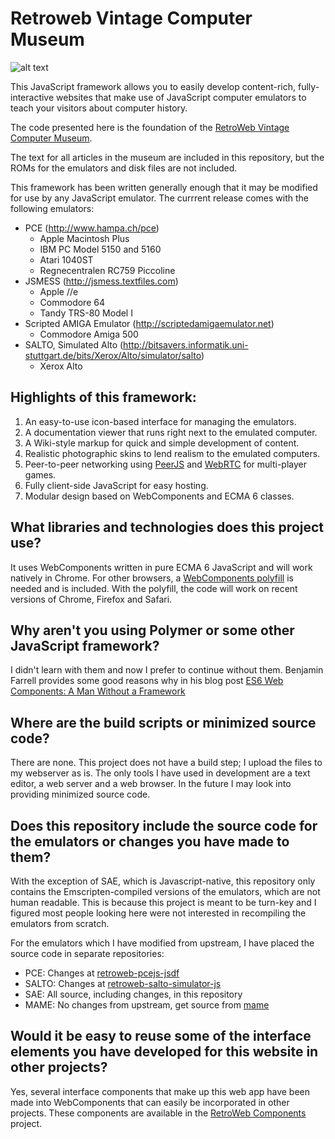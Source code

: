 
Retroweb Vintage Computer Museum
================================

![alt text][logo]

This JavaScript framework allows you to easily develop content-rich, fully-interactive
websites that make use of JavaScript computer emulators to teach your visitors about
computer history.

The code presented here is the foundation of the [RetroWeb Vintage Computer Museum](http://retroweb.maclab.org).

The text for all articles in the museum are included in this repository, but the ROMs for the
emulators and disk files are not included.

This framework has been written generally enough that it may be modified for use by any
JavaScript emulator. The currrent release comes with the following emulators:

* PCE (http://www.hampa.ch/pce)
	* Apple Macintosh Plus
	* IBM PC Model 5150 and 5160
	* Atari 1040ST
	* Regnecentralen RC759 Piccoline
* JSMESS (http://jsmess.textfiles.com)
	* Apple //e
	* Commodore 64
	* Tandy TRS-80 Model I
* Scripted AMIGA Emulator (http://scriptedamigaemulator.net)
	* Commodore Amiga 500
* SALTO, Simulated Alto (http://bitsavers.informatik.uni-stuttgart.de/bits/Xerox/Alto/simulator/salto)
	* Xerox Alto

## Highlights of this framework:

1. An easy-to-use icon-based interface for managing the emulators.
2. A documentation viewer that runs right next to the emulated computer.
3. A Wiki-style markup for quick and simple development of content.
4. Realistic photographic skins to lend realism to the emulated computers.
5. Peer-to-peer networking using <a href="http://peerjs.com">PeerJS</a> and <a href="https://webrtc.org">WebRTC</a> for multi-player games.
6. Fully client-side JavaScript for easy hosting.
7. Modular design based on WebComponents and ECMA 6 classes.

## What libraries and technologies does this project use?

It uses WebComponents written in pure ECMA 6 JavaScript and will work natively in Chrome. For other browsers, a <a href="http://webcomponents.org/">WebComponents polyfill</a> is needed and is included. With the polyfill, the code will work on
recent versions of Chrome, Firefox and Safari.

## Why aren't you using Polymer or some other JavaScript framework?

I didn't learn with them and now I prefer to continue without them. Benjamin Farrell provides some good reasons why in his blog post <a href="http://www.benfarrell.com/2015/10/26/es6-web-components-part-1-a-man-without-a-framework/">ES6 Web Components: A Man Without a Framework</a>

## Where are the build scripts or minimized source code?

There are none. This project does not have a build step; I upload the files to my webserver as is. The only tools I have used in development are a text editor, a web server and a web browser. In the future I may look into providing minimized source code.

## Does this repository include the source code for the emulators or changes you have made to them?

With the exception of SAE, which is Javascript-native, this repository only contains the Emscripten-compiled versions of the emulators, which are not human readable. This is because this project is meant to be turn-key and I figured most people looking here were not interested in recompiling the emulators from scratch.

For the emulators which I have modified from upstream, I have placed the source code in separate repositories:

* PCE: Changes at [retroweb-pcejs-jsdf](https://github.com/marciot/retroweb-pcejs-jsdf)
* SALTO: Changes at [retroweb-salto-simulator-js](https://github.com/marciot/retroweb-salto-simulator-js)
* SAE: All source, including changes, in this repository
* MAME: No changes from upstream, get source from [mame](https://github.com/mamedev/mame)

## Would it be easy to reuse some of the interface elements you have developed for this website in other projects?
 
Yes, several interface components that make up this web app have been made into WebComponents that can easily be
incorporated in other projects. These components are available in the [RetroWeb Components](https://marciot.github.io/retroweb-components)
project.

[logo]: https://github.com/marciot/retroweb-vintage-computer-museum/raw/master/webfiles/artwork/amiga-os.png "The screen of an emulated Amiga"